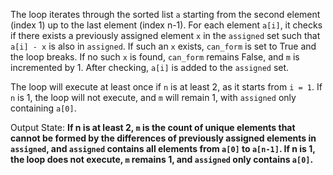 The loop iterates through the sorted list `a` starting from the second element (index 1) up to the last element (index n-1). For each element `a[i]`, it checks if there exists a previously assigned element `x` in the `assigned` set such that `a[i] - x` is also in `assigned`. If such an `x` exists, `can_form` is set to True and the loop breaks. If no such `x` is found, `can_form` remains False, and `m` is incremented by 1. After checking, `a[i]` is added to the `assigned` set.

The loop will execute at least once if `n` is at least 2, as it starts from `i = 1`. If `n` is 1, the loop will not execute, and `m` will remain 1, with `assigned` only containing `a[0]`.

Output State: **If n is at least 2, `m` is the count of unique elements that cannot be formed by the differences of previously assigned elements in `assigned`, and `assigned` contains all elements from `a[0]` to `a[n-1]`. If n is 1, the loop does not execute, `m` remains 1, and `assigned` only contains `a[0]`.**